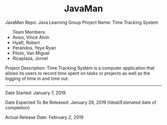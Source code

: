 
<h1 align="center">JavaMan</h1>
<div>JavaMan Repo: Java Learning Group
      Project Name: Time Tracking System
</div>
<ul>
Team Members: 
  <li>Aviso, Vince Alvin</li> 
  <li> Hyatt, Robert </li> 
  <li> Perandos, Yeye Ryan</li> 
  <li>  Piloto, Van Miguel</li> 
  <li>  Ricaplaza, Jornel</li> 
</ul>
<div>
Project Description: Time Tracking System is a computer application that allows its users to record time spent on tasks or projects as well as the logging of time in and time out.
</div>
<hr/>
<p>Date Started: January 7, 2019</p>
<p>Date Expected To Be Released: January 26, 2019 (Ideal/Estimated date of completion)</p>
<p>Actual Release Date: February 2, 2019</p>
